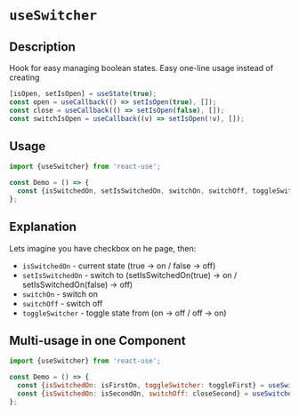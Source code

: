 # `useSwitcher`

## Description
Hook for easy managing boolean states. 
Easy one-line usage instead of creating

```jsx
[isOpen, setIsOpen] = useState(true);
const open = useCallback(() => setIsOpen(true), []);
const close = useCallback(() => setIsOpen(false), []);
const switchIsOpen = useCallback((v) => setIsOpen(!v), []);
```


## Usage

```jsx
import {useSwitcher} from 'react-use';

const Demo = () => {
  const {isSwitchedOn, setIsSwitchedOn, switchOn, switchOff, toggleSwitcher} = useSwitcher();
};
```

## Explanation

Lets imagine you have checkbox on he page, then:
* `isSwitchedOn` - current state (true → on / false → off)
* `setIsSwitchedOn` - switch to (setIsSwitchedOn(true) → on / setIsSwitchedOn(false) → off)
* `switchOn` - switch on
* `switchOff` - switch off
* `toggleSwitcher` - toggle state from (on → off / off → on)

## Multi-usage in one Component

```jsx
import {useSwitcher} from 'react-use';

const Demo = () => {
  const {isSwitchedOn: isFirstOn, toggleSwitcher: toggleFirst} = useSwitcher();
  const {isSwitchedOn: isSecondOn, switchOff: closeSecond} = useSwitcher();
};
```
